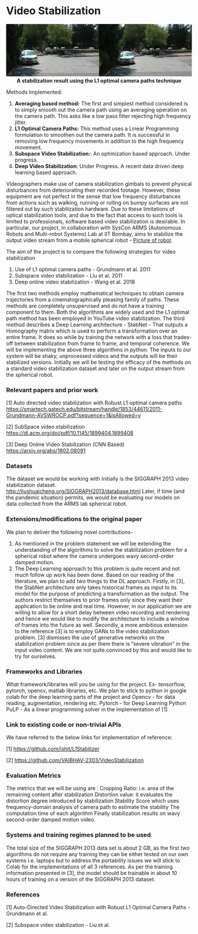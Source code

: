 # Video Stabilization

<p align="center">
  <img src="media/VidStab.gif" width="700"/>
  <br>
<b>A stabilization result using the L1 optimal camera paths technique</b>
</p>

Methods Implemented:
1. **Averaging based method:** The first and simplest method considered is to simply smooth out the camera path using an averaging operation on the camera path. This asks like a low pass filter rejecting high frequency jitter.
2. **L1 Optimal Camera Paths:** This method uses a Linear Programming formulation to smoothen out the camera path. It is successful in removing low frequency movements in addition to the high frequency movement. 
3. **Subspace Video Stabilization:**: An optimization based approach. Under progress.
4. **Deep Video Stabilization**: Under Progress. A recent data driven deep learning based approach.  

Videographers make use of camera stabilization gimbals to prevent physical disturbances from deteriorating their recorded footage. However, these equipment are not perfect in the sense that low frequency disturbances from actions such as walking, running or rolling on bumpy surfaces are not filtered out by such stabilization hardware.
Due to these limitations of optical stabilization tools, and due to the fact that access to such tools is limited to professionals, software based video stabilization is desirable. 
In particular, our project, in collaboration with SysCon ARMS (Autonomous Robots and Multi-robot Systems) Lab at IIT Bombay, aims to stabilize the output video stream from a mobile spherical robot - [Picture of robot](https://www.sc.iitb.ac.in/embeddedLab.html).

The aim of the project is to compare the following strategies for video stabilization
1. Use of L1 optimal camera paths - Grundmann et al. 2011
2. Subspace video stabilization - Liu et al. 2011
3. Deep online video stabilization - Wang et al. 2018

The first two methods employ mathematical techniques to obtain camera trajectories from a cinematographically pleasing family of paths. These methods are completely unsupervised and do not have a training component to them. Both the algorithms are widely used and the L1 optimal path method has been employed in YouTube video stabilization. 
The third method describes a Deep Learning architecture - StabNet - That outputs a Homography matrix which is used to perform a transformation over an entire frame. It does so while by training the network with a loss that trades-off between stabilization from frame to frame, and temporal coherence.
We will be implementing the above three algorithms in python. The inputs to our system will be shaky, unprocessed videos and the outputs will be their stabilized versions. 
Initially we will be testing the efficacy of the methods on a standard video stabilization dataset and later on the output stream from the spherical robot.

### Relevant papers and prior work

[1] Auto directed video stabilization with Robust L1 optimal camera paths
https://smartech.gatech.edu/bitstream/handle/1853/44611/2011-Grundmann-AVSWROCP.pdf?sequence=1&isAllowed=y

[2] SubSpace video stabilization
https://dl.acm.org/doi/pdf/10.1145/1899404.1899408

[3] Deep Online Video Stabilization (CNN Based)
https://arxiv.org/abs/1802.08091

### Datasets
The dataset we would be working with initially is the SIGGRAPH 2013 video stabilization dataset.
http://liushuaicheng.org/SIGGRAPH2013/database.html
Later, if time (and the pandemic situation) permits, we would be evaluating our models on data collected from the ARMS lab spherical robot. 

### Extensions/modifications to the original paper

We plan to deliver the following novel contributions-
1. As mentioned in the problem statement we will be extending the understanding of the algorithms to solve the stabilization problem for a spherical robot where the camera undergoes wavy second-order damped motion.
2. The Deep Learning approach to this problem is quite recent and not much follow up work has been done. Based on our reading of the literature, we plan to add two things to the DL approach. Firstly, in [3], the StabNet architecture only takes historical frames as input to its model for the purpose of predicting a transformation as the output. The authors restrict themselves to prior frames only since they want their application to be online and real time. However, in our application we are willing to allow for a short delay between video recording and rendering and hence we would like to modify the architecture to include a window of frames into the future as well.
Secondly, a more ambitious extension to the reference [3] is to employ GANs to the video stabilization problem. [3] dismisses the use of generative networks on the stabilization problem since as per them there is “severe vibration” in the input video content. We are not quite convinced by this and would like to try for ourselves.

### Frameworks and Libraries
What framework/libraries will you be using for the project. Ex- tensorflow, pytorch, opencv, matlab libraries, etc.
We plan to stick to python in google colab for the deep learning parts of the project and 
Opencv - for data reading, augmentation, rendering etc.
Pytorch - for Deep Learning 
Python PuLP - As a linear programming solver in the implementation of [1]

### Link to existing code or non-trivial APIs

We have referred to the below links for implementation of reference:

[1] https://github.com/ishit/L1Stabilizer

[2] https://github.com/VAIBHAV-2303/VideoStabilization

### Evaluation Metrics

The metrics that we will be using are :
Cropping Ratio: i.e. area of the remaining content after stabilization
Distortion value: it  evaluates the distortion degree introduced by stabilization
Stability Score which uses frequency-domain analysis of camera path to estimate the stability
The computation time of each algorithm
Finally stabilization results on wavy second-order damped motion video.

### Systems and training regimes planned to be used

The total size of the SIGGRAPH 2013 data set is about 2 GB, as the first two algorithms do not require any training they can be either tested on our own systems i.e. laptops but to address the portability issues we will stick to Colab for the implementations of all 3 references. 
As per the training information presented in [3], the model should be trainable in about 10 hours of training on a version of the SIGGRAPH 2013 dataset.

### References

[1] Auto-Directed Video Stabilization with Robust L1 Optimal Camera Paths - Grundmann et al.

[2] Subspace video stabilization  - Liu et al.
